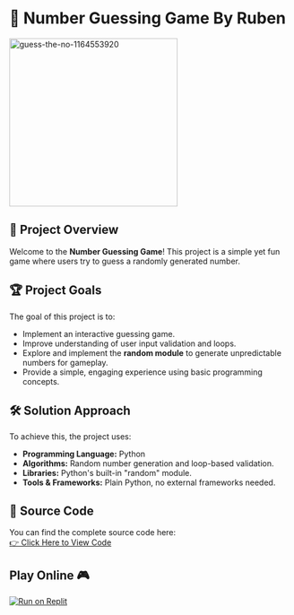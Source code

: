 # 🎯 Number Guessing Game By Ruben

<img src="https://github.com/user-attachments/assets/aa65c302-fe54-41d3-b1b2-e6a2b0411c32" alt="guess-the-no-1164553920" width="300" height="auto">

## 📌 Project Overview
Welcome to the **Number Guessing Game**! This project is a simple yet fun game where users try to guess a randomly generated number. 

## 🏆 Project Goals
The goal of this project is to:
- Implement an interactive guessing game.
- Improve understanding of user input validation and loops.
- Explore and implement the **random module** to generate unpredictable numbers for gameplay.
- Provide a simple, engaging experience using basic programming concepts.

## 🛠 Solution Approach
To achieve this, the project uses:
- **Programming Language:** Python
- **Algorithms:** Random number generation and loop-based validation.
- **Libraries:** Python's built-in "random" module.
- **Tools & Frameworks:** Plain Python, no external frameworks needed.

## 🔗 Source Code
You can find the complete source code here:  
[👉 Click Here to View Code](https://github.com/codesome-bytes/Guess-A-Number-By-Ruben/blob/main/NumberGuessingGameByRuben.py)


## Play Online 🎮

[![Run on Replit](https://replit.com/badge/github/codesome-bytes/Guess-A-Number-By-Ruben)](https://replit.com/@rlalovski/Number-Guessing-Game)
